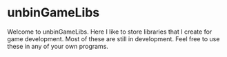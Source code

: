 # unbinGameLibs
Welcome to unbinGameLibs.
Here I like to store libraries that I create for game development.
Most of these are still in development.
Feel free to use these in any of your own programs.
